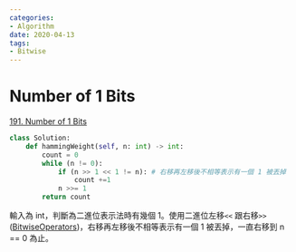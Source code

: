 ```yaml
---
categories:
- Algorithm
date: 2020-04-13
tags:
- Bitwise
---
```


# Number of 1 Bits

[191. Number of 1 Bits](https://leetcode.com/problems/number-of-1-bits/submissions/)

```python
class Solution:
    def hammingWeight(self, n: int) -> int:
        count = 0
        while (n != 0):
            if (n >> 1 << 1 != n): # 右移再左移後不相等表示有一個 1 被丟掉
                count +=1
            n >>= 1
        return count
```

輸入為 int，判斷為二進位表示法時有幾個 1。使用二進位左移`<<` 跟右移`>>`([BitwiseOperators](https://wiki.python.org/moin/BitwiseOperators))，右移再左移後不相等表示有一個 1 被丟掉，一直右移到 n == 0 為止。
